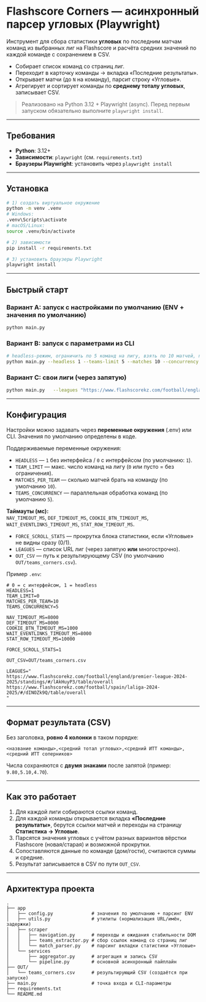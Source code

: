 # Flashscore Corners — асинхронный парсер угловых (Playwright)

Инструмент для сбора статистики **угловых** по последним матчам команд из выбранных лиг на Flashscore и расчёта средних значений по каждой команде с сохранением в CSV.

- Собирает список команд со страниц лиг.
- Переходит в карточку команды → вкладка «Последние результаты».
- Открывает матчи (до `N` на команду), парсит строку «Угловые».
- Агрегирует и сортирует команды по **среднему тоталу угловых**, записывает CSV.

> Реализовано на Python 3.12 + Playwright (async). Перед первым запуском обязательно выполните `playwright install`.

---

## Требования

- **Python**: 3.12+
- **Зависимости**: `playwright` (см. `requirements.txt`)
- **Браузеры Playwright**: установить через `playwright install`

---

## Установка

```bash
# 1) создать виртуальное окружение
python -m venv .venv
# Windows:
.venv\Scripts\activate
# macOS/Linux:
source .venv/bin/activate

# 2) зависимости
pip install -r requirements.txt

# 3) установить браузеры Playwright
playwright install
```

---

## Быстрый старт

### Вариант A: запуск с настройками по умолчанию (ENV + значения по умолчанию)
```bash
python main.py
```

### Вариант B: запуск с параметрами из CLI
```bash
# headless-режим, ограничить по 5 команд на лигу, взять по 10 матчей, параллельность 5, свой путь CSV
python main.py --headless 1 --teams-limit 5 --matches 10 --concurrency 5 --csv OUT/teams_corners.csv
```

### Вариант C: свои лиги (через запятую)
```bash
python main.py   --leagues "https://www.flashscorekz.com/football/england/premier-league-2024-2025/standings/#/lAkHuyP3/table/overall,https://www.flashscorekz.com/football/spain/laliga-2024-2025/#/dINOZk9Q/table/overall"
```

---

## Конфигурация

Настройки можно задавать через **переменные окружения** (.env) или CLI. Значения по умолчанию определены в коде.

Поддерживаемые переменные окружения:

- `HEADLESS` — `1` без интерфейса / `0` с интерфейсом (по умолчанию: `1`).
- `TEAM_LIMIT` — макс. число команд на лигу (`0` или пусто = без ограничения).
- `MATCHES_PER_TEAM` — сколько матчей брать на команду (по умолчанию `10`).
- `TEAMS_CONCURRENCY` — параллельная обработка команд (по умолчанию `5`).

**Таймауты (мс):**  
`NAV_TIMEOUT_MS`, `DEF_TIMEOUT_MS`, `COOKIE_BTN_TIMEOUT_MS`, `WAIT_EVENTLINKS_TIMEOUT_MS`, `STAT_ROW_TIMEOUT_MS`.

- `FORCE_SCROLL_STATS` — прокрутка блока статистики, если «Угловые» не видны сразу (0/1).
- `LEAGUES` — список URL лиг (через запятую **или** многострочно).
- `OUT_CSV` — путь к результирующему CSV (по умолчанию `OUT/teams_corners.csv`).

Пример `.env`:
```dotenv
# 0 = с интерфейсом, 1 = headless
HEADLESS=1
TEAM_LIMIT=0
MATCHES_PER_TEAM=10
TEAMS_CONCURRENCY=5

NAV_TIMEOUT_MS=8000
DEF_TIMEOUT_MS=8000
COOKIE_BTN_TIMEOUT_MS=1000
WAIT_EVENTLINKS_TIMEOUT_MS=8000
STAT_ROW_TIMEOUT_MS=10000

FORCE_SCROLL_STATS=1

OUT_CSV=OUT/teams_corners.csv

LEAGUES="
https://www.flashscorekz.com/football/england/premier-league-2024-2025/standings/#/lAkHuyP3/table/overall
https://www.flashscorekz.com/football/spain/laliga-2024-2025/#/dINOZk9Q/table/overall
"
```

---

## Формат результата (CSV)

Без заголовка, **ровно 4 колонки** в таком порядке:

```
<название команды>,<средний тотал угловых>,<средний ИТТ команды>,<средний ИТТ соперников>
```

Числа сохраняются с **двумя знаками** после запятой (пример: `9.80,5.10,4.70`).

---

## Как это работает

1. Для каждой лиги собираются ссылки команд.
2. Для каждой команды открывается вкладка **«Последние результаты»**, берутся ссылки матчей и переходы на страницу **Статистика → Угловые**.
3. Парсятся значения угловых с учётом разных вариантов вёрстки Flashscore (новая/старая) и возможной прокрутки.
4. Сопоставляются данные по команде (дом/гости), считаются суммы и средние.
5. Результат записывается в CSV по пути `OUT_CSV`.

---

## Архитектура проекта

```
.
├── app
│   ├── config.py              # значения по умолчанию + парсинг ENV
│   ├── utils.py               # утилиты (нормализация URL/имён, задержки)
│   ├── scraper
│   │   ├── navigation.py      # переходы и ожидания стабильности DOM
│   │   ├── teams_extractor.py # сбор ссылок команд со страниц лиг
│   │   └── match_parser.py    # парсинг вкладки статистики «Угловые»
│   └── services
│       ├── aggregator.py      # агрегация и запись CSV
│       └── pipeline.py        # основной асинхронный пайплайн
├── OUT/
│   └── teams_corners.csv      # результирующий CSV (создаётся при запуске)
├── main.py                    # точка входа и CLI-параметры
├── requirements.txt
└── README.md
```
